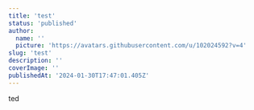 ```yaml
---
title: 'test'
status: 'published'
author:
  name: ''
  picture: 'https://avatars.githubusercontent.com/u/102024592?v=4'
slug: 'test'
description: ''
coverImage: ''
publishedAt: '2024-01-30T17:47:01.405Z'
---
```


ted